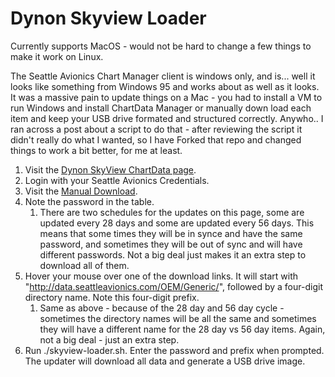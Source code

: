 # Dynon Skyview Loader

Currently supports MacOS - would not be hard to change a few things to make it work on Linux.

The Seattle Avionics Chart Manager client is windows only, and is... well it looks like something from Windows 95 and works about as well as it looks. It was a massive pain to update things on a Mac - you had to install a VM to run Windows and install ChartData Manager or manually down load each item and keep your USB drive formated and structured correctly. Anywho.. I ran across a post about a script to do that - after reviewing the script it didn't really do what I wanted, so I have Forked that repo and changed things to work a bit better, for me at least. 


1. Visit the [Dynon SkyView ChartData page](https://www.seattleavionics.com/ChartData/Default.aspx?TargetDevice=Dynon).
1. Login with your Seattle Avionics Credentials.
1. Visit the [Manual Download](https://www.seattleavionics.com/ChartData/Installation.aspx).
1. Note the password in the table.
   1.  There are two schedules for the updates on this page, some are updated every 28 days and some are updated every 56 days. This means that some times they will   be in synce and have the same password, and sometimes they will be out of sync and will have different passwords. Not a big deal just makes it an extra step to download all of them. 
1. Hover your mouse over one of the download links. It will start with "http://data.seattleavionics.com/OEM/Generic/", followed by a four-digit directory name. Note this four-digit prefix.
   1.  Same as above - because of the 28 day and 56 day cycle - sometimes the directory names will be all the same and sometimes they will have a different name for the 28 day vs 56 day items. Again, not a big deal - just an extra step.   
1. Run ./skyview-loader.sh. Enter the password and prefix when prompted. The updater will download all data and generate a USB drive image.
